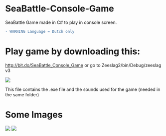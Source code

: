# SeaBattle-Console-Game
SeaBattle Game made in C# to play in console screen.
```Diff
- WARNING Language = Dutch only
```

# Play game by downloading this:
http://bit.do/SeaBattle_Console_Game or go to Zeeslag2/bin/Debug/zeeslag v3

![](https://github.com/godofsound/SeaBattle-Console-Game/blob/master/SeaBattle_Console_Game.png)

This file contains the .exe file and the sounds used for the game (needed in the same folder)

# Some Images
![](https://github.com/godofsound/SeaBattle-Console-Game/blob/master/thumbnail.jpg)
![](https://github.com/godofsound/SeaBattle-Console-Game/blob/master/gameplay.jpg)
